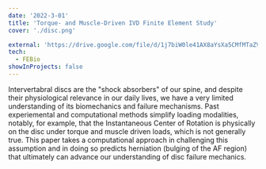 ```yaml
---
date: '2022-3-01'
title: 'Torque- and Muscle-Driven IVD Finite Element Study'
cover: './disc.png'

external: 'https://drive.google.com/file/d/1j7biW0le41AX8aYsXa5CMfMTaZVFtPIe/view?usp=sharing'
tech:
  - FEBio
showInProjects: false
---
```


Intervertabral discs are the "shock absorbers" of our spine, and despite their physiological relevance in our daily lives, we have a very limited understanding of its biomechanics and failure mechanisms. Past experiemental and computational methods simplify loading modalities, notably, for example, that the Instantaneous Center of Rotation is physically on the disc under torque and muscle driven loads, which is not generally true. This paper takes a computational approach in challenging this assumption and in doing so predicts herniation (bulging of the AF region) that ultimately can advance our understanding of disc failure mechanics.
